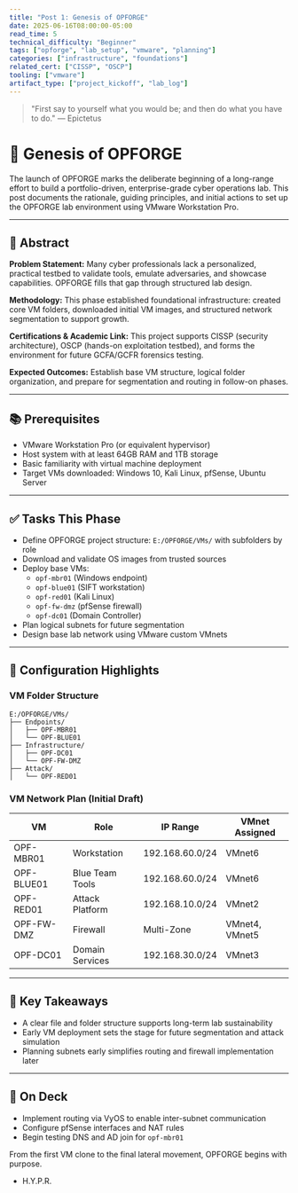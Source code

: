 ```yaml
---
title: "Post 1: Genesis of OPFORGE" 
date: 2025-06-16T08:00:00-05:00 
read_time: 5 
technical_difficulty: "Beginner" 
tags: ["opforge", "lab_setup", "vmware", "planning"] 
categories: ["infrastructure", "foundations"] 
related_cert: ["CISSP", "OSCP"] 
tooling: ["vmware"] 
artifact_type: ["project_kickoff", "lab_log"]
---
```


> "First say to yourself what you would be; and then do what you have to do." — Epictetus

# 🚀 Genesis of OPFORGE

The launch of OPFORGE marks the deliberate beginning of a long-range effort to build a portfolio-driven, enterprise-grade cyber operations lab. This post documents the rationale, guiding principles, and initial actions to set up the OPFORGE lab environment using VMware Workstation Pro.

---

## 📌 Abstract

**Problem Statement:** Many cyber professionals lack a personalized, practical testbed to validate tools, emulate adversaries, and showcase capabilities. OPFORGE fills that gap through structured lab design.

**Methodology:** This phase established foundational infrastructure: created core VM folders, downloaded initial VM images, and structured network segmentation to support growth.

**Certifications & Academic Link:** This project supports CISSP (security architecture), OSCP (hands-on exploitation testbed), and forms the environment for future GCFA/GCFR forensics testing.

**Expected Outcomes:** Establish base VM structure, logical folder organization, and prepare for segmentation and routing in follow-on phases.

---

## 📚 Prerequisites

- VMware Workstation Pro (or equivalent hypervisor)
- Host system with at least 64GB RAM and 1TB storage
- Basic familiarity with virtual machine deployment
- Target VMs downloaded: Windows 10, Kali Linux, pfSense, Ubuntu Server

---

## ✅ Tasks This Phase

- Define OPFORGE project structure: `E:/OPFORGE/VMs/` with subfolders by role
- Download and validate OS images from trusted sources
- Deploy base VMs:
  - `opf-mbr01` (Windows endpoint)
  - `opf-blue01` (SIFT workstation)
  - `opf-red01` (Kali Linux)
  - `opf-fw-dmz` (pfSense firewall)
  - `opf-dc01` (Domain Controller)
- Plan logical subnets for future segmentation
- Design base lab network using VMware custom VMnets

---

## 🔧 Configuration Highlights

### VM Folder Structure

```text
E:/OPFORGE/VMs/
├── Endpoints/
│   ├── OPF-MBR01
│   └── OPF-BLUE01
├── Infrastructure/
│   ├── OPF-DC01
│   └── OPF-FW-DMZ
├── Attack/
│   └── OPF-RED01
```

### VM Network Plan (Initial Draft)

| VM         | Role            | IP Range        | VMnet Assigned |
| ---------- | --------------- | --------------- | -------------- |
| OPF-MBR01  | Workstation     | 192.168.60.0/24 | VMnet6         |
| OPF-BLUE01 | Blue Team Tools | 192.168.60.0/24 | VMnet6         |
| OPF-RED01  | Attack Platform | 192.168.10.0/24 | VMnet2         |
| OPF-FW-DMZ | Firewall        | Multi-Zone      | VMnet4, VMnet5 |
| OPF-DC01   | Domain Services | 192.168.30.0/24 | VMnet3         |

---

## 🌟 Key Takeaways

- A clear file and folder structure supports long-term lab sustainability
- Early VM deployment sets the stage for future segmentation and attack simulation
- Planning subnets early simplifies routing and firewall implementation later

---

## 🧭 On Deck

- Implement routing via VyOS to enable inter-subnet communication
- Configure pfSense interfaces and NAT rules
- Begin testing DNS and AD join for `opf-mbr01`

From the first VM clone to the final lateral movement, OPFORGE begins with purpose.

- H.Y.P.R.

